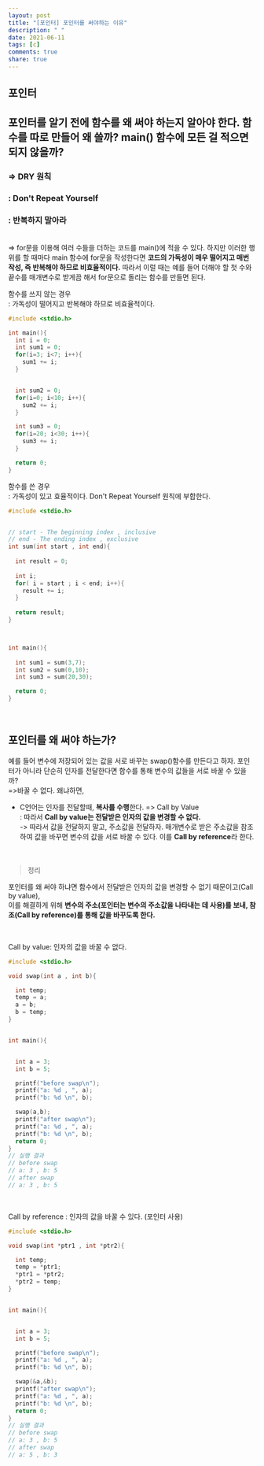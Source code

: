 ```yaml
---
layout: post
title: "[포인터] 포인터를 써야하는 이유"
description: " "
date: 2021-06-11
tags: [c]
comments: true
share: true
---
```


## 포인터 

## 포인터를 알기 전에 함수를 왜 써야 하는지 알아야 한다. 함수를 따로 만들어 왜 쓸까? main() 함수에 모든 걸 적으면 되지 않을까?

### => DRY 원칙
### : Don't Repeat Yourself 
### : 반복하지 말아라

<br>=> for문을 이용해 여러 수들을 더하는 코드를 main()에 적을 수 있다. 하지만 이러한 행위를 할 때마다 main 함수에 for문을 작성한다면 **코드의 가독성이 매우 떨어지고 매번 작성, 즉 반복해야 하므로 비효율적이다.** 따라서 이럴 때는 예를 들어 더해야 할 첫 수와 끝수를 매개변수로 받게끔 해서 for문으로 돌리는 함수를 만들면 된다.  


함수를 쓰지 않는 경우 
<br>: 가독성이 떨어지고 반복해야 하므로 비효율적이다.
```c
#include <stdio.h>

int main(){
  int i = 0;
  int sum1 = 0;
  for(i=3; i<7; i++){
    sum1 += i;
  }


  int sum2 = 0;
  for(i=0; i<10; i++){
    sum2 += i;
  }

  int sum3 = 0;
  for(i=20; i<30; i++){
    sum3 += i;
  }

  return 0;
}

```


함수를 쓴 경우
<br>: 가독성이 있고 효율적이다. Don't Repeat Yourself 원칙에 부합한다. 

```c
#include <stdio.h>


// start - The beginning index , inclusive
// end - The ending index , exclusive
int sum(int start , int end){
  
  int result = 0;
  
  int i;
  for( i = start ; i < end; i++){
    result += i;
  }
  
  return result;
}



int main(){
	
  int sum1 = sum(3,7); 
  int sum2 = sum(0,10);
  int sum3 = sum(20,30);

  return 0;
}

```

<br>

## 포인터를 왜 써야 하는가?

예를 들어 변수에 저장되어 있는 값을 서로 바꾸는 swap()함수를 만든다고 하자. 포인터가 아니라 단순히 인자를 전달한다면 함수를 통해 변수의 값들을 서로 바꿀 수 있을까?
<br>=>바꿀 수 없다. 왜냐하면,

* C언어는 인자를 전달할때, **복사를 수행**한다. 
=> Call by Value
<br>: 따라서 **Call by value는 전달받은 인자의 값을 변경할 수 없다.**
<br>-> 따라서 값을 전달하지 말고, 주소값을 전달하자. 매개변수로 받은 주소값을 참조하여 값을 바꾸면 변수의 값을 서로 바꿀 수 있다. 이를 **Call by reference**라 한다.  
<br><br>

> 정리

포인터를 왜 써야 하냐면 함수에서 전달받은 인자의 값을 변경할 수 없기 때문이고(Call by value),
<br>이를 해결하게 위해 **변수의 주소(포인터는 변수의 주소값을 나타내는 데 사용)를 보내, 참조(Call by reference)를 통해 값을 바꾸도록 한다.**

<br>

Call by value: 인자의 값을 바꿀 수 없다.
```c
#include <stdio.h>

void swap(int a , int b){

  int temp;
  temp = a;
  a = b;
  b = temp;
}


int main(){


  int a = 3;
  int b = 5;

  printf("before swap\n");
  printf("a: %d , ", a);
  printf("b: %d \n", b);

  swap(a,b);
  printf("after swap\n");
  printf("a: %d , ", a);
  printf("b: %d \n", b);
  return 0;
} 
// 실행 결과 
// before swap
// a: 3 , b: 5 
// after swap
// a: 3 , b: 5 
```

<br>

Call by reference : 인자의 값을 바꿀 수 있다. (포인터 사용)
```c
#include <stdio.h>

void swap(int *ptr1 , int *ptr2){

  int temp;
  temp = *ptr1;
  *ptr1 = *ptr2;
  *ptr2 = temp;
}


int main(){


  int a = 3;
  int b = 5;

  printf("before swap\n");
  printf("a: %d , ", a);
  printf("b: %d \n", b);

  swap(&a,&b);
  printf("after swap\n");
  printf("a: %d , ", a);
  printf("b: %d \n", b);
  return 0;
} 
// 실행 결과
// before swap
// a: 3 , b: 5 
// after swap
// a: 5 , b: 3
```
